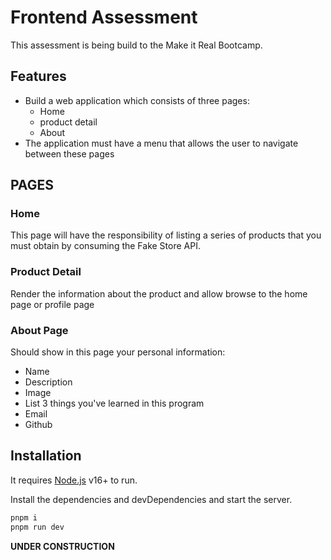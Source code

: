 # Frontend Assessment

This assessment is being build to the Make it Real Bootcamp.

## Features

- Build a web application which consists of three pages:
  - Home
  - product detail
  - About
- The application must have a menu that allows the user to navigate between these pages

## PAGES

### Home

This page will have the responsibility of listing a series of products that you must obtain by consuming the Fake Store API.

### Product Detail

Render the information about the product and allow browse to the home page or profile page

### About Page

Should show in this page your personal information:

- Name
- Description
- Image
- List 3 things you've learned in this program
- Email
- Github

## Installation

It requires [Node.js](https://nodejs.org/) v16+ to run.

Install the dependencies and devDependencies and start the server.

```sh
pnpm i
pnpm run dev
```

**UNDER CONSTRUCTION**
